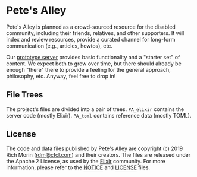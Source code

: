 # Pete's Alley

Pete's Alley is planned as a crowd-sourced resource for the disabled community,
including their friends, relatives, and other supporters.
It will index and review resources, provide a curated channel
for long-form communication (e.g., articles, howtos), etc.

Our [prototype server](http://www.cfcl.com:64000) provides basic functionality
and a "starter set" of content.
We expect both to grow over time, but there should already be enough "there"
there to provide a feeling for the general approach, philosophy, etc.
Anyway, feel free to drop in!

## File Trees

The project's files are divided into a pair of trees.
`PA_elixir` contains the server code (mostly Elixir). 
`PA_toml`   contains reference data (mostly TOML).

## License

The code and data files published by Pete's Alley
are copyright (c) 2019 Rich Morin (rdm@cfcl.com) and their creators.
The files are released under the Apache 2 License, as used by the
[Elixir](https://en.wikipedia.org/wiki/Elixir_(language)) community.
For more information,
please refer to the [NOTICE](NOTICE) and [LICENSE](LICENSE) files.
